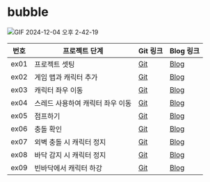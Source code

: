 # bubble
![GIF 2024-12-04 오후 2-42-19](https://github.com/user-attachments/assets/644f52b9-1b0e-43e4-99a1-9d7d00c77769)

| 번호  | 프로젝트 단계                 | Git 링크                 | Blog 링크                |
|-------|-------------------------------|--------------------------|--------------------------|
| ex01  | 프로젝트 셋팅                 | [Git](https://github.com/hyeji111544/bubble/tree/main/bin/bubble/test/ex01)                 | [Blog](https://inblog.ai/hj/sts-jar-라이브러리-추가-및-설정법-33124)               |
| ex02  | 게임 맵과 캐릭터 추가          | [Git](https://github.com/hyeji111544/bubble/tree/main/bin/bubble/test/ex02)                 | [Blog](https://inblog.ai/hj/sts-버블버블-게임-맵과-캐릭터-추가하기-33126)               |
| ex03  | 캐릭터 좌우 이동               | [Git](https://github.com/hyeji111544/bubble/tree/main/bin/bubble/test/ex03)                 | [Blog](https://inblog.ai/hj/sts-버블버블-캐릭터-이동-33127)               |
| ex04  | 스레드 사용하여 캐릭터 좌우 이동 | [Git](https://github.com/hyeji111544/bubble/tree/main/bin/bubble/test/ex04)                 | [Blog](https://inblog.ai/hj/sts-버블버블-스레드-사용이동-33335)               |
| ex05  | 점프하기                      | [Git](https://github.com/hyeji111544/bubble/tree/main/bin/bubble/test/ex05)                 | [Blog](https://inblog.ai/hj/sts-버블버블-점프하기-33388)               |
| ex06  | 충돌 확인                     | [Git](https://github.com/hyeji111544/bubble/tree/main/bin/bubble/test/ex06)                 | [Blog](https://inblog.ai/hj/sts-버블버블-충돌감지-33391)               |
| ex07  | 외벽 충돌 시 캐릭터 정지       | [Git](https://github.com/hyeji111544/bubble/tree/main/bin/bubble/test/ex07)                 | [Blog](https://inblog.ai/hj/sts-버블버블-외벽-충돌-시-캐릭터-정지-36946)               |
| ex08  | 바닥 감지 시 캐릭터 정지       | [Git](https://github.com/hyeji111544/bubble/tree/main/bin/bubble/test/ex08)                 | [Blog](https://inblog.ai/hj/sts-버블버블-캐릭터-업-다운-38143)               |
| ex09  | 빈바닥에서 캐릭터 하강       | [Git](https://github.com/hyeji111544/bubble/tree/main/bin/bubble/test/ex09)                 | [Blog](https://inblog.ai/hj/sts-버블버블-캐릭터-업-다운-38143)               |
